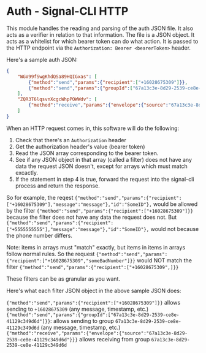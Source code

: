 # Auth - Signal-CLI HTTP

This module handles the reading and parsing of the auth JSON file. It also acts as a verifier in relation to that information. The file is a JSON object. It acts as a whitelist for which bearer token can do what action. It is passed to the HTTP endpoint via the `Authorization: Bearer <bearerToken>` header.

Here's a sample auth JSON:

```json
{
	"WGV99fSwgKhdQSa89HQIGxas": [
		{"method":"send","params":{"recipient":["+16028675309"]}},
		{"method":"send","params":{"groupId":["67a13c3e-8d29-2539-ce8e-41129c349d6d"]}},
	],
	"ZQR3T6lqsvnXcgcWhpPOWWdv": [
		{"method":"receive","params":{"envelope":{"source":"67a13c3e-8d29-2539-ce8e-41129c349d6d"}}}
	]
}
```

When an HTTP request comes in, this software will do the following:

1. Check that there's an `Authorization` header
2. Get the authorization header's value (bearer token)
3. Read the JSON array corresponding to the bearer token.
4. See if any JSON object in that array (called a filter) does not have any data the request JSON doesn't, except for arrays which must match excactly.
5. If the statement in step 4 is true, forward the request into the signal-cli process and return the response.

So for example, the reqest `{"method":"send","params":{"recipient":["+16028675309"],"message":"message"},"id":"SomeID"},` would be allowed by the filter `{"method":"send","params":{"recipient":["+16028675309"]}}` because the filter does not have any data the request does not. But `{"method":"send","params":{"recipient":["+5555555555"],"message":"message"},"id":"SomeID"},` would not because the phone number differs.

Note: items in arrays must "match" exactly, but items in items in arrays follow normal rules. So the request `{"method":"send","params":{"recipient":["+16028675309","someBadNumber"]}}` would NOT match the filter `{"method":"send","params":{"recipient":["+16028675309",]}}` 

These filters can be as granular as you want.

Here's what each filter JSON object in the above sample JSON does: 

`{"method":"send","params":{"recipient":["+16028675309"]}}` allows sending to `+16028675309` (any message, timestamp, etc.)
`{"method":"send","params":{"groupId":["67a13c3e-8d29-2539-ce8e-41129c349d6d"]}}`: allows sending to group `67a13c3e-8d29-2539-ce8e-41129c349d6d` (any message, timestamp, etc.)
`{"method":"receive","params":{"envelope":{"source":"67a13c3e-8d29-2539-ce8e-41129c349d6d"}}}` allows receiving from group `67a13c3e-8d29-2539-ce8e-41129c349d6d`